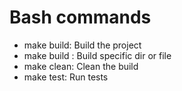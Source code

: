 # Bash commands
- make build: Build the project
- make build <path>: Build specific dir or file
- make clean: Clean the build
- make test: Run tests
